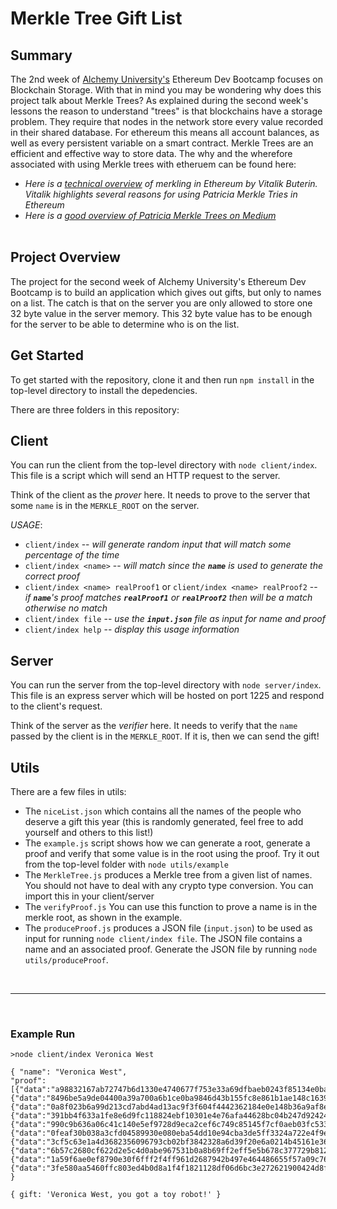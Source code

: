 # Merkle Tree Gift List

## Summary

The 2nd week of [Alchemy University's](https://university.alchemy.com/) Ethereum Dev Bootcamp focuses on Blockchain Storage. With that in mind you may be wondering why does this project talk about Merkle Trees? As explained during the second week's lessons the reason to understand "trees" is that blockchains have a storage problem. They require that nodes in the network store every value recorded in their shared database. For ethereum this means all account balances, as well as every persistent variable on a smart contract. Merkle Trees are an efficient and effective way to store data. The why and the wherefore associated with using Merkle trees with etheruem can be found here:

- _Here is a [technical overview](https://blog.ethereum.org/2015/11/15/merkling-in-ethereum/) of merkling in Ethereum by Vitalik Buterin. Vitalik highlights several reasons for using Patricia Merkle Tries in Ethereum_
- _Here is a [good overview of Patricia Merkle Trees on Medium](https://medium.com/shyft-network-media/understanding-trie-databases-in-ethereum-9f03d2c3325d)_
  <br>
  <br>

## Project Overview

The project for the second week of Alchemy University's Ethereum Dev Bootcamp is to build an application which gives out gifts, but only to names on a list. The catch is that on the server you are only allowed to store one 32 byte value in the server memory. This 32 byte value has to be enough for the server to be able to determine who is on the list.

## Get Started

To get started with the repository, clone it and then run `npm install` in the top-level directory to install the depedencies.

There are three folders in this repository:

## Client

You can run the client from the top-level directory with `node client/index`. This file is a script which will send an HTTP request to the server.

Think of the client as the _prover_ here. It needs to prove to the server that some `name` is in the `MERKLE_ROOT` on the server.

_USAGE_:

- `client/index` -- _will generate random input that will match some percentage of the time_
- `client/index <name>` -- _will match since the **`name`** is used to generate the correct proof_
- `client/index <name> realProof1` or `client/index <name> realProof2` -- _if **`name`**'s proof matches **`realProof1`** or **`realProof2`** then will be a match otherwise no match_
- `client/index file` -- _use the **`input.json`** file as input for name and proof_
- `client/index help` -- _display this usage information_

## Server

You can run the server from the top-level directory with `node server/index`. This file is an express server which will be hosted on port 1225 and respond to the client's request.

Think of the server as the _verifier_ here. It needs to verify that the `name` passed by the client is in the `MERKLE_ROOT`. If it is, then we can send the gift!

## Utils

There are a few files in utils:

- The `niceList.json` which contains all the names of the people who deserve a gift this year (this is randomly generated, feel free to add yourself and others to this list!)
- The `example.js` script shows how we can generate a root, generate a proof and verify that some value is in the root using the proof. Try it out from the top-level folder with `node utils/example`
- The `MerkleTree.js` produces a Merkle tree from a given list of names. You should not have to deal with any crypto type conversion. You can import this in your client/server
- The `verifyProof.js` You can use this function to prove a name is in the merkle root, as shown in the example.
- The `produceProof.js` produces a JSON file (`input.json`) to be used as input for running `node client/index file`. The JSON file contains a name and an associated proof. Generate the JSON file by running `node utils/produceProof`.

<br>

---

<br>

### Example Run

```
>node client/index Veronica West

{ "name": "Veronica West",
"proof": [{"data":"a98832167ab72747b6d1330e4740677f753e33a69dfbaeb0243f85134e0ba4a0","left":false},
{"data":"8496be5a9de04400a39a700a6b1ce0ba9846d43b155fc8e861b1ae148c16399a","left":false},
{"data":"0a8f023b6a99d213cd7abd4ad13ac9f3f604f4442362184e0e148b36a9af8e98","left":false},
{"data":"391bb4f633a1fe8e6d9fc118824ebf10301e4e76afa44628bc04b247d92424bc","left":false},
{"data":"990c9b636a06c41c140e5ef9728d9eca2cef6c749c85145f7cf0aeb03fc533c2","left":true},
{"data":"0feaf30b038a3cfd04589930e080eba54dd10e94cba3de5ff3324a722e4f9ee1","left":true},
{"data":"3cf5c63e1a4d3682356096793cb02bf3842328a6d39f20e6a0214b45161e3638","left":false},
{"data":"6b57c2680cf622d2e5c4d0abe967531b0a8b69ff2eff5e5b678c377729b812bf","left":false},
{"data":"1a59f6ae0ef8790e30f6fff2f4ff961d2687942b497e464486655f57a09c7679","left":true},
{"data":"3fe580aa5460ffc803ed4b0d8a1f4f1821128df06d6bc3e272621900424d8f68","left":true}] }

{ gift: 'Veronica West, you got a toy robot!' }
```
